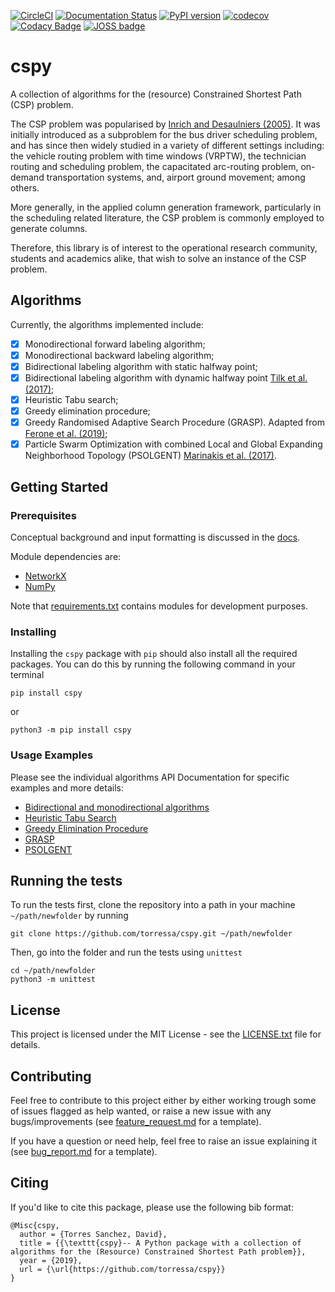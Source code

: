 [![CircleCI](https://circleci.com/gh/torressa/cspy/tree/master.svg?style=svg&circle-token=910e28b03dd0d32967fae038a3cf28b6cdf56334)](https://circleci.com/gh/torressa/cspy/tree/master)
[![Documentation Status](https://readthedocs.org/projects/cspy/badge/?version=latest)](https://cspy.readthedocs.io/en/latest/?badge=latest)
[![PyPI version](https://badge.fury.io/py/cspy.svg)](https://badge.fury.io/py/cspy)
[![codecov](https://codecov.io/gh/torressa/cspy/branch/master/graph/badge.svg?token=24tyrWinNT)](https://codecov.io/gh/torressa/cspy)
[![Codacy Badge](https://api.codacy.com/project/badge/Grade/c28f50e92dae4bcc921f1bd142370608)](https://www.codacy.com/app/torressa/cspy?utm_source=github.com&amp;utm_medium=referral&amp;utm_content=torressa/cspy&amp;utm_campaign=Badge_Grade)
[![JOSS badge](https://joss.theoj.org/papers/25eda55801a528b982d03a6a61f7730d/status.svg)](https://joss.theoj.org/papers/25eda55801a528b982d03a6a61f7730d)
<!-- [![BCH compliance](https://bettercodehub.com/edge/badge/torressa/cspy?branch=master)](https://bettercodehub.com/)
[![License: MIT](https://img.shields.io/badge/License-MIT-yellow.svg)](https://opensource.org/licenses/MIT) -->

# cspy


A collection of algorithms for the (resource) Constrained Shortest Path (CSP) problem. 

The CSP problem was popularised by [Inrich and Desaulniers (2005)](@inrich). It was initially introduced as a subproblem for the bus driver scheduling problem, and has since then widely studied in a variety of different settings including: the vehicle routing problem with time windows (VRPTW), the technician routing and scheduling problem, the capacitated arc-routing problem, on-demand transportation systems, and, airport ground movement; among others.

More generally, in the applied column generation framework, particularly in the scheduling related literature, the CSP problem is commonly employed to generate columns.

Therefore, this library is of interest to the operational research community, students and academics alike, that wish to solve an instance of the CSP problem.

## Algorithms

Currently, the algorithms implemented include:

- [X] Monodirectional forward labeling algorithm;
- [X] Monodirectional backward labeling algorithm;
- [X] Bidirectional labeling algorithm with static halfway point;
- [X] Bidirectional labeling algorithm with dynamic halfway point [Tilk et al. (2017)](@tilk);
- [X] Heuristic Tabu search;
- [X] Greedy elimination procedure;
- [X] Greedy Randomised Adaptive Search Procedure (GRASP). Adapted from [Ferone et al. (2019)](@ferone);
- [X] Particle Swarm Optimization with combined Local and Global Expanding Neighborhood Topology (PSOLGENT) [Marinakis et al. (2017)](@marinakis).

## Getting Started

### Prerequisites

Conceptual background and input formatting is discussed in the [docs](https://cspy.readthedocs.io/en/latest/how_to.html).

Module dependencies are:
- [NetworkX](https://networkx.github.io/documentation/stable/)
- [NumPy](https://docs.scipy.org/doc/numpy/reference/)

Note that [requirements.txt](requirements.txt) contains modules for development purposes.

### Installing

Installing the ``cspy`` package with ``pip`` should also install all the required packages. You can do this by running the following command in your terminal

```none
pip install cspy
```
or

```none
python3 -m pip install cspy
```

### Usage Examples

Please see the individual algorithms API Documentation for specific examples and more details:

- [Bidirectional and monodirectional algorithms](https://cspy.readthedocs.io/en/latest/api/cspy.BiDirectional.html)
- [Heuristic Tabu Search](https://cspy.readthedocs.io/en/latest/api/cspy.Tabu.html)
- [Greedy Elimination Procedure](https://cspy.readthedocs.io/en/latest/api/cspy.GreedyElim.html)
- [GRASP](https://cspy.readthedocs.io/en/latest/api/cspy.GRASP.html)
- [PSOLGENT](https://cspy.readthedocs.io/en/latest/api/cspy.PSOLGENT.html)

## Running the tests

To run the tests first, clone the repository into a path in your machine ``~/path/newfolder`` by running

```none
git clone https://github.com/torressa/cspy.git ~/path/newfolder
```

Then, go into the folder and run the tests using ``unittest``

```none
cd ~/path/newfolder
python3 -m unittest
```

## License

This project is licensed under the MIT License - see the [LICENSE.txt](LICENSE.txt) file for details.

## Contributing

Feel free to contribute to this project either by either working trough some of issues flagged as help wanted, or raise a new issue with any bugs/improvements (see [feature_request.md](/.github/ISSUE_TEMPLATE/feature_request.md) for a template).

If you have a question or need help, feel free to raise an issue explaining it (see [bug_report.md](/.github/ISSUE_TEMPLATE/bug_report.md) for a template).

## Citing

If you'd like to cite this package, please use the following bib format:

```none
@Misc{cspy,
  author = {Torres Sanchez, David},
  title = {{\texttt{cspy}-- A Python package with a collection of algorithms for the (Resource) Constrained Shortest Path problem}},
  year = {2019},
  url = {\url{https://github.com/torressa/cspy}}
}
```

[@inrich]: https://www.researchgate.net/publication/227142556_Shortest_Path_Problems_with_Resource_Constraints

[@tilk]: https://www.sciencedirect.com/science/article/pii/S0377221717302035

[@marinakis]: https://www.sciencedirect.com/science/article/pii/S0377221717302357

[@ferone]: https://www.tandfonline.com/doi/full/10.1080/10556788.2018.1548015